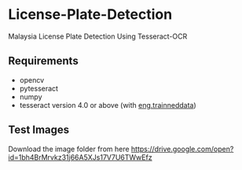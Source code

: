 # License-Plate-Detection
Malaysia License Plate Detection Using Tesseract-OCR

## Requirements
- opencv
- pytesseract
- numpy
- tesseract version 4.0 or above (with [eng.trainneddata](https://github.com/tesseract-ocr/tessdata_best/blob/master/eng.traineddata))

## Test Images
Download the image folder from here https://drive.google.com/open?id=1bh4BrMrvkz31j66A5XJs17V7U6TWwEfz
